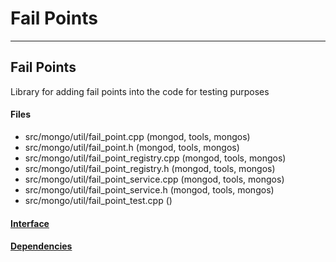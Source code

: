 # Fail Points


-------------

## Fail Points
Library for adding fail points into the code for testing purposes

#### Files
- src/mongo/util/fail\_point.cpp   (mongod, tools, mongos)
- src/mongo/util/fail\_point.h   (mongod, tools, mongos)
- src/mongo/util/fail\_point\_registry.cpp   (mongod, tools, mongos)
- src/mongo/util/fail\_point\_registry.h   (mongod, tools, mongos)
- src/mongo/util/fail\_point\_service.cpp   (mongod, tools, mongos)
- src/mongo/util/fail\_point\_service.h   (mongod, tools, mongos)
- src/mongo/util/fail\_point\_test.cpp   ()

#### [Interface](interface/0)

#### [Dependencies](dependencies/0)
